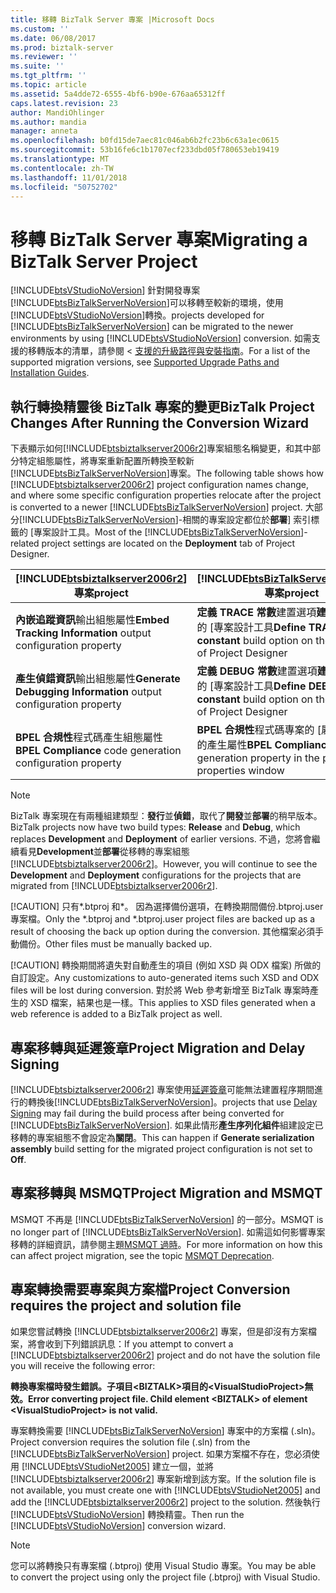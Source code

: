 ```yaml
---
title: 移轉 BizTalk Server 專案 |Microsoft Docs
ms.custom: ''
ms.date: 06/08/2017
ms.prod: biztalk-server
ms.reviewer: ''
ms.suite: ''
ms.tgt_pltfrm: ''
ms.topic: article
ms.assetid: 5a4dde72-6555-4bf6-b90e-676aa65312ff
caps.latest.revision: 23
author: MandiOhlinger
ms.author: mandia
manager: anneta
ms.openlocfilehash: b0fd15de7aec81c046ab6b2fc23b6c63a1ec0615
ms.sourcegitcommit: 53b16fe6c1b1707ecf233dbd05f780653eb19419
ms.translationtype: MT
ms.contentlocale: zh-TW
ms.lasthandoff: 11/01/2018
ms.locfileid: "50752702"
---
```

# <a name="migrating-a-biztalk-server-project"></a><span data-ttu-id="842e3-102">移轉 BizTalk Server 專案</span><span class="sxs-lookup"><span data-stu-id="842e3-102">Migrating a BizTalk Server Project</span></span>
[!INCLUDE[btsVStudioNoVersion](../includes/btsvstudionoversion-md.md)] <span data-ttu-id="842e3-103">針對開發專案[!INCLUDE[btsBizTalkServerNoVersion](../includes/btsbiztalkservernoversion-md.md)]可以移轉至較新的環境，使用[!INCLUDE[btsVStudioNoVersion](../includes/btsvstudionoversion-md.md)]轉換。</span><span class="sxs-lookup"><span data-stu-id="842e3-103">projects developed for [!INCLUDE[btsBizTalkServerNoVersion](../includes/btsbiztalkservernoversion-md.md)] can be migrated to the newer environments by using  [!INCLUDE[btsVStudioNoVersion](../includes/btsvstudionoversion-md.md)] conversion.</span></span> <span data-ttu-id="842e3-104">如需支援的移轉版本的清單，請參閱 <<c0> [ 支援的升級路徑與安裝指南](http://social.technet.microsoft.com/wiki/contents/articles/28554.biztalk-server-supported-upgrade-paths-and-installation-guides.aspx)。</span><span class="sxs-lookup"><span data-stu-id="842e3-104">For a list of the supported migration versions, see [Supported Upgrade Paths and Installation Guides](http://social.technet.microsoft.com/wiki/contents/articles/28554.biztalk-server-supported-upgrade-paths-and-installation-guides.aspx).</span></span>  

## <a name="biztalk-project-changes-after-running-the-conversion-wizard"></a><span data-ttu-id="842e3-105">執行轉換精靈後 BizTalk 專案的變更</span><span class="sxs-lookup"><span data-stu-id="842e3-105">BizTalk Project Changes After Running the Conversion Wizard</span></span>  
 <span data-ttu-id="842e3-106">下表顯示如何[!INCLUDE[btsbiztalkserver2006r2](../includes/btsbiztalkserver2006r2-md.md)]專案組態名稱變更，和其中部分特定組態屬性，將專案重新配置所轉換至較新[!INCLUDE[btsBizTalkServerNoVersion](../includes/btsbiztalkservernoversion-md.md)]專案。</span><span class="sxs-lookup"><span data-stu-id="842e3-106">The following table shows how [!INCLUDE[btsbiztalkserver2006r2](../includes/btsbiztalkserver2006r2-md.md)] project configuration names change, and where some specific configuration properties relocate after the project is converted to a newer [!INCLUDE[btsBizTalkServerNoVersion](../includes/btsbiztalkservernoversion-md.md)] project.</span></span> <span data-ttu-id="842e3-107">大部分[!INCLUDE[btsBizTalkServerNoVersion](../includes/btsbiztalkservernoversion-md.md)]-相關的專案設定都位於**部署**] 索引標籤的 [專案設計工具。</span><span class="sxs-lookup"><span data-stu-id="842e3-107">Most of the [!INCLUDE[btsBizTalkServerNoVersion](../includes/btsbiztalkservernoversion-md.md)]-related project settings are located on the **Deployment** tab of Project Designer.</span></span>  


| [!INCLUDE[btsbiztalkserver2006r2](../includes/btsbiztalkserver2006r2-md.md)] <span data-ttu-id="842e3-108">專案</span><span class="sxs-lookup"><span data-stu-id="842e3-108">project</span></span> | [!INCLUDE[btsBizTalkServerNoVersion](../includes/btsbiztalkservernoversion-md.md)] <span data-ttu-id="842e3-109">專案</span><span class="sxs-lookup"><span data-stu-id="842e3-109">project</span></span> |
|--------------------------------------------------------------------------------------|--------------------------------------------------------------------------------------------|
|             <span data-ttu-id="842e3-110">**內嵌追蹤資訊**輸出組態屬性</span><span class="sxs-lookup"><span data-stu-id="842e3-110">**Embed Tracking Information** output configuration property</span></span>             |      <span data-ttu-id="842e3-111">**定義 TRACE 常數**建置選項**建置**] 索引標籤的 [專案設計工具</span><span class="sxs-lookup"><span data-stu-id="842e3-111">**Define TRACE constant** build option on the **Build** tab of Project Designer</span></span>       |
|           <span data-ttu-id="842e3-112">**產生偵錯資訊**輸出組態屬性</span><span class="sxs-lookup"><span data-stu-id="842e3-112">**Generate Debugging Information** output configuration property</span></span>           |      <span data-ttu-id="842e3-113">**定義 DEBUG 常數**建置選項**建置**] 索引標籤的 [專案設計工具</span><span class="sxs-lookup"><span data-stu-id="842e3-113">**Define DEBUG constant** build option on the **Build** tab of Project Designer</span></span>       |
|              <span data-ttu-id="842e3-114">**BPEL 合規性**程式碼產生組態屬性</span><span class="sxs-lookup"><span data-stu-id="842e3-114">**BPEL Compliance** code generation configuration property</span></span>              |       <span data-ttu-id="842e3-115">**BPEL 合規性**程式碼專案的 [屬性] 視窗中的產生屬性</span><span class="sxs-lookup"><span data-stu-id="842e3-115">**BPEL Compliance** code generation property in the project properties window</span></span>        |

> [!NOTE]
>  <span data-ttu-id="842e3-116">BizTalk 專案現在有兩種組建類型：**發行**並**偵錯**，取代了**開發**並**部署**的稍早版本。</span><span class="sxs-lookup"><span data-stu-id="842e3-116">BizTalk projects now have two build types: **Release** and **Debug**, which replaces **Development** and **Deployment** of earlier versions.</span></span> <span data-ttu-id="842e3-117">不過，您將會繼續看見**Development**並**部署**從移轉的專案組態[!INCLUDE[btsbiztalkserver2006r2](../includes/btsbiztalkserver2006r2-md.md)]。</span><span class="sxs-lookup"><span data-stu-id="842e3-117">However, you will continue to see the **Development** and **Deployment** configurations for the projects that are migrated from [!INCLUDE[btsbiztalkserver2006r2](../includes/btsbiztalkserver2006r2-md.md)].</span></span>  
> 
> [!CAUTION]
>  <span data-ttu-id="842e3-118">只有\*.btproj 和\*。 因為選擇備份選項，在轉換期間備份.btproj.user 專案檔。</span><span class="sxs-lookup"><span data-stu-id="842e3-118">Only the \*.btproj and \*.btproj.user project files are backed up as a result of choosing the back up option during the conversion.</span></span> <span data-ttu-id="842e3-119">其他檔案必須手動備份。</span><span class="sxs-lookup"><span data-stu-id="842e3-119">Other files must be manually backed up.</span></span>  
> 
> [!CAUTION]
>  <span data-ttu-id="842e3-120">轉換期間將遺失對自動產生的項目 (例如 XSD 與 ODX 檔案) 所做的自訂設定。</span><span class="sxs-lookup"><span data-stu-id="842e3-120">Any customizations to auto-generated items such XSD and ODX files will be lost during conversion.</span></span> <span data-ttu-id="842e3-121">對於將 Web 參考新增至 BizTalk 專案時產生的 XSD 檔案，結果也是一樣。</span><span class="sxs-lookup"><span data-stu-id="842e3-121">This applies to XSD files generated when a web reference is added to a BizTalk project as well.</span></span>  

## <a name="project-migration-and-delay-signing"></a><span data-ttu-id="842e3-122">專案移轉與延遲簽章</span><span class="sxs-lookup"><span data-stu-id="842e3-122">Project Migration and Delay Signing</span></span>  
 [!INCLUDE[btsbiztalkserver2006r2](../includes/btsbiztalkserver2006r2-md.md)] <span data-ttu-id="842e3-123">專案使用[延遲簽章](http://go.microsoft.com/fwlink/p/?LinkId=140992)可能無法建置程序期間進行的轉換後[!INCLUDE[btsBizTalkServerNoVersion](../includes/btsbiztalkservernoversion-md.md)]。</span><span class="sxs-lookup"><span data-stu-id="842e3-123">projects that use [Delay Signing](http://go.microsoft.com/fwlink/p/?LinkId=140992) may fail during the build process after being converted for [!INCLUDE[btsBizTalkServerNoVersion](../includes/btsbiztalkservernoversion-md.md)].</span></span> <span data-ttu-id="842e3-124">如果此情形**產生序列化組件**組建設定已移轉的專案組態不會設定為**關閉**。</span><span class="sxs-lookup"><span data-stu-id="842e3-124">This can happen if **Generate serialization assembly** build setting for the migrated project configuration is not set to **Off**.</span></span>  

## <a name="project-migration-and-msmqt"></a><span data-ttu-id="842e3-125">專案移轉與 MSMQT</span><span class="sxs-lookup"><span data-stu-id="842e3-125">Project Migration and MSMQT</span></span>  
 <span data-ttu-id="842e3-126">MSMQT 不再是 [!INCLUDE[btsBizTalkServerNoVersion](../includes/btsbiztalkservernoversion-md.md)] 的一部分。</span><span class="sxs-lookup"><span data-stu-id="842e3-126">MSMQT is no longer part of [!INCLUDE[btsBizTalkServerNoVersion](../includes/btsbiztalkservernoversion-md.md)].</span></span> <span data-ttu-id="842e3-127">如需這如何影響專案移轉的詳細資訊，請參閱主題[MSMQT 過時](../core/msmqt-deprecation.md)。</span><span class="sxs-lookup"><span data-stu-id="842e3-127">For more information on how this can affect project migration, see the topic [MSMQT Deprecation](../core/msmqt-deprecation.md).</span></span>  

## <a name="project-conversion-requires-the-project-and-solution-file"></a><span data-ttu-id="842e3-128">專案轉換需要專案與方案檔</span><span class="sxs-lookup"><span data-stu-id="842e3-128">Project Conversion requires the project and solution file</span></span>  
 <span data-ttu-id="842e3-129">如果您嘗試轉換 [!INCLUDE[btsbiztalkserver2006r2](../includes/btsbiztalkserver2006r2-md.md)] 專案，但是卻沒有方案檔案，將會收到下列錯誤訊息：</span><span class="sxs-lookup"><span data-stu-id="842e3-129">If you attempt to convert a [!INCLUDE[btsbiztalkserver2006r2](../includes/btsbiztalkserver2006r2-md.md)] project and do not have the solution file you will receive the following error:</span></span>  

 <span data-ttu-id="842e3-130">**轉換專案檔時發生錯誤。子項目\<BIZTALK\>項目的\<VisualStudioProject\>無效。**</span><span class="sxs-lookup"><span data-stu-id="842e3-130">**Error converting project file. Child element \<BIZTALK\> of element \<VisualStudioProject\> is not valid.**</span></span>  

 <span data-ttu-id="842e3-131">專案轉換需要 [!INCLUDE[btsBizTalkServerNoVersion](../includes/btsbiztalkservernoversion-md.md)] 專案中的方案檔 (.sln)。</span><span class="sxs-lookup"><span data-stu-id="842e3-131">Project conversion requires the solution file (.sln) from the [!INCLUDE[btsBizTalkServerNoVersion](../includes/btsbiztalkservernoversion-md.md)] project.</span></span> <span data-ttu-id="842e3-132">如果方案檔不存在，您必須使用 [!INCLUDE[btsVStudioNet2005](../includes/btsvstudionet2005-md.md)] 建立一個，並將 [!INCLUDE[btsbiztalkserver2006r2](../includes/btsbiztalkserver2006r2-md.md)] 專案新增到該方案。</span><span class="sxs-lookup"><span data-stu-id="842e3-132">If the solution file is not available, you must create one with [!INCLUDE[btsVStudioNet2005](../includes/btsvstudionet2005-md.md)] and add the [!INCLUDE[btsbiztalkserver2006r2](../includes/btsbiztalkserver2006r2-md.md)] project to the solution.</span></span> <span data-ttu-id="842e3-133">然後執行 [!INCLUDE[btsVStudioNoVersion](../includes/btsvstudionoversion-md.md)] 轉換精靈。</span><span class="sxs-lookup"><span data-stu-id="842e3-133">Then run the [!INCLUDE[btsVStudioNoVersion](../includes/btsvstudionoversion-md.md)] conversion wizard.</span></span>  

> [!NOTE]
>  <span data-ttu-id="842e3-134">您可以將轉換只有專案檔 (.btproj) 使用 Visual Studio 專案。</span><span class="sxs-lookup"><span data-stu-id="842e3-134">You may be able to convert the project using only the project file (.btproj) with Visual Studio.</span></span>